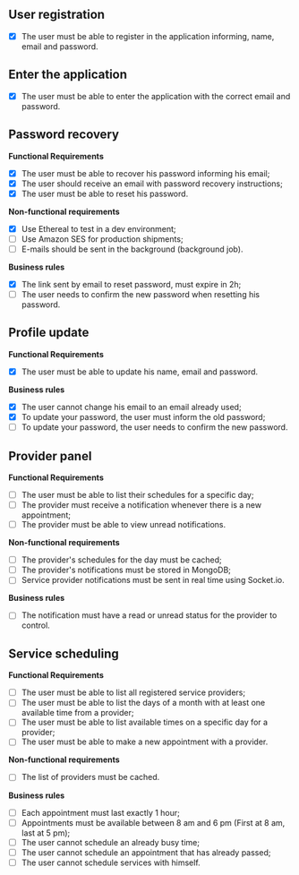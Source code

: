 ## User registration

- [x] The user must be able to register in the application informing, name, email and password.

## Enter the application

- [x] The user must be able to enter the application with the correct email and password.

## Password recovery

**Functional Requirements**

- [x] The user must be able to recover his password informing his email;
- [x] The user should receive an email with password recovery instructions;
- [x] The user must be able to reset his password.

**Non-functional requirements**

- [x] Use Ethereal to test in a dev environment;
- [ ] Use Amazon SES for production shipments;
- [ ] E-mails should be sent in the background (background job).

**Business rules**

- [x] The link sent by email to reset password, must expire in 2h;
- [ ] The user needs to confirm the new password when resetting his password.

## Profile update

**Functional Requirements**

- [x] The user must be able to update his name, email and password.

**Business rules**

- [x] The user cannot change his email to an email already used;
- [x] To update your password, the user must inform the old password;
- [ ] To update your password, the user needs to confirm the new password.

## Provider panel

**Functional Requirements**

- [ ] The user must be able to list their schedules for a specific day;
- [ ] The provider must receive a notification whenever there is a new appointment;
- [ ] The provider must be able to view unread notifications.

**Non-functional requirements**

- [ ] The provider's schedules for the day must be cached;
- [ ] The provider's notifications must be stored in MongoDB;
- [ ] Service provider notifications must be sent in real time using Socket.io.

**Business rules**

- [ ] The notification must have a read or unread status for the provider to control.

## Service scheduling

**Functional Requirements**

- [ ] The user must be able to list all registered service providers;
- [ ] The user must be able to list the days of a month with at least one available time from a provider;
- [ ] The user must be able to list available times on a specific day for a provider;
- [ ] The user must be able to make a new appointment with a provider.

**Non-functional requirements**

- [ ] The list of providers must be cached.

**Business rules**

- [ ] Each appointment must last exactly 1 hour;
- [ ] Appointments must be available between 8 am and 6 pm (First at 8 am, last at 5 pm);
- [ ] The user cannot schedule an already busy time;
- [ ] The user cannot schedule an appointment that has already passed;
- [ ] The user cannot schedule services with himself.
